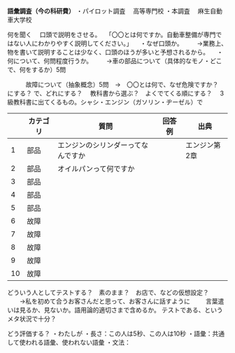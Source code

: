 
**語彙調査（今の科研費）**
・パイロット調査
　高等専門校
・本調査
　麻生自動車大学校

何を聞く
　口頭で説明をさせる。
　「〇〇とは何ですか。自動車整備が専門ではない人にわかりやすく説明してください。」
　・なぜ口頭か。
　　→業務上、物を書いて説明することは少なく、口頭のほうが多いと予想されるから。
　・何について、何問程度行うか。
　　→車の部品について（具体的なモノ・どこで、何をするか）5問
	
　　　故障について（抽象概念）5問　→　〇〇とは何で、なぜ危険ですか？　にする？
で、どれにする？
　教科書から選ぶ？　よくでてくる順にする？
　3級教科書に出てくるもの。シャシ・エンジン（ガソリン・ヂーゼル）で

|     | カテゴリ | 質問                | 回答例 | 出典      |
| --- | ---- | ----------------- | --- | ------- |
| 1   | 部品   | エンジンのシリンダーってなんですか |     | エンジン第2章 |
| 2   | 部品   | オイルパンって何ですか       |     |         |
| 3   | 部品   |                   |     |         |
| 4   | 部品   |                   |     |         |
| 5   | 部品   |                   |     |         |
| 6   | 故障   |                   |     |         |
| 7   | 故障   |                   |     |         |
| 8   | 故障   |                   |     |         |
| 9   | 故障   |                   |     |         |
| 10  | 故障   |                   |     |         |




どういう人としてテストする？　素のまま？　お店で、などの仮想設定？
　　→私を初めて合うお客さんだと思って、お客さんに話すように
　　
言葉遣いは見るか、見ないか。語用論的適切さまで含めるか。
テストである、というメタ状況で十分？

どう評価する？
・わたしが
・長さ：この人は5秒、この人は10秒
・語彙：共通して使われる語彙、使われない語彙
・文法：